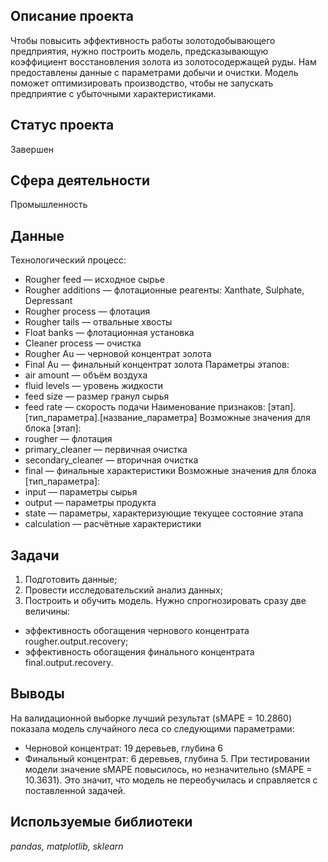 ## Описание проекта 

Чтобы повысить эффективность работы золотодобывающего предприятия, нужно построить модель, предсказывающую коэффициент восстановления золота из золотосодержащей руды. Нам предоставлены данные с параметрами добычи и очистки. 
Модель поможет оптимизировать производство, чтобы не запускать предприятие с убыточными характеристиками.

## Статус проекта
Завершен

## Сфера деятельности
Промышленность

## Данные
Технологический процесс:
* Rougher feed — исходное сырье
* Rougher additions — флотационные реагенты: Xanthate, Sulphate, Depressant
* Rougher process  — флотация
* Rougher tails — отвальные хвосты
* Float banks — флотационная установка
* Cleaner process — очистка
* Rougher Au — черновой концентрат золота
* Final Au — финальный концентрат золота
Параметры этапов:
* air amount — объём воздуха
* fluid levels — уровень жидкости
* feed size — размер гранул сырья
* feed rate — скорость подачи
Наименование признаков: 
[этап].[тип_параметра].[название_параметра]
Возможные значения для блока [этап]:
* rougher — флотация
* primary_cleaner — первичная очистка
* secondary_cleaner — вторичная очистка
* final — финальные характеристики
Возможные значения для блока [тип_параметра]:
* input — параметры сырья
* output — параметры продукта
* state — параметры, характеризующие текущее состояние этапа
* calculation — расчётные характеристики

## Задачи
1. Подготовить данные;
2. Провести исследовательский анализ данных;
3. Построить и обучить модель.
Нужно спрогнозировать сразу две величины:
* эффективность обогащения чернового концентрата rougher.output.recovery;
* эффективность обогащения финального концентрата final.output.recovery.

## Выводы
На валидационной выборке лучший результат (sMAPE = 10.2860) показала модель случайного леса со следующими параметрами:
* Черновой концентрат: 19 деревьев, глубина 6
* Финальный концентрат: 6 деревьев, глубина 5.
При тестировании модели значение sMAPE повысилось, но незначительно (sMAPE = 10.3631). Это значит, что модель не переобучилась и справляется с поставленной задачей.

## Используемые библиотеки
*pandas, matplotlib, sklearn*
